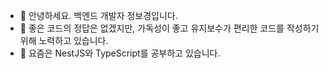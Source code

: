 - 👋 안녕하세요. 백엔드 개발자 정보경입니다.
- 🌱 좋은 코드의 정답은 없겠지만, 가독성이 좋고 유지보수가 편리한 코드를 작성하기 위해 노력하고 있습니다.
- 👀 요즘은 NestJS와 TypeScript를 공부하고 있습니다.


<!---
gonpress/gonpress is a ✨ special ✨ repository because its `README.md` (this file) appears on your GitHub profile.
You can click the Preview link to take a look at your changes.
--->
